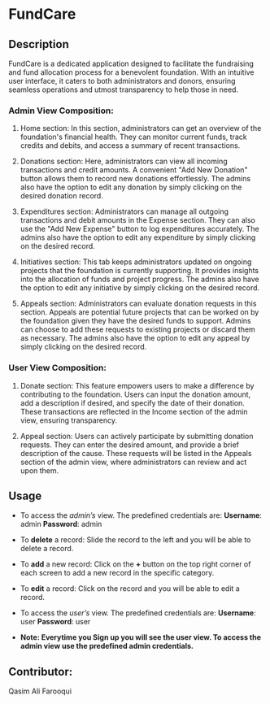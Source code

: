 # FundCare

## Description

FundCare is a dedicated application designed to facilitate the fundraising and fund allocation process for a benevolent foundation. With an intuitive user interface, it caters to both administrators and donors, ensuring seamless operations and utmost transparency to help those in need.

### Admin View Composition:

1. Home section: In this section, administrators can get an overview of the foundation's financial health. They can monitor current funds, track credits and debits, and access a summary of recent transactions.

2. Donations section: Here, administrators can view all incoming transactions and credit amounts. A convenient "Add New Donation" button allows them to record new donations effortlessly. The admins also have the option to edit any donation by simply clicking on the desired donation record.

3. Expenditures section: Administrators can manage all outgoing transactions and debit amounts in the Expense section. They can also use the "Add New Expense" button to log expenditures accurately. The admins also have the option to edit any expenditure by simply clicking on the desired record.

4. Initiatives section: This tab keeps administrators updated on ongoing projects that the foundation is currently supporting. It provides insights into the allocation of funds and project progress. The admins also have the option to edit any initiative by simply clicking on the desired record.

5. Appeals section: Administrators can evaluate donation requests in this section. Appeals are potential future projects that can be worked on by the foundation given they have the desired funds to support. Admins can choose to add these requests to existing projects or discard them as necessary. The admins also have the option to edit any appeal by simply clicking on the desired record.


### User View Composition:

1. Donate section: This feature empowers users to make a difference by contributing to the foundation. Users can input the donation amount, add a description if desired, and specify the date of their donation. These transactions are reflected in the Income section of the admin view, ensuring transparency.

2. Appeal section: Users can actively participate by submitting donation requests. They can enter the desired amount, and provide a brief description of the cause. These requests will be listed in the Appeals section of the admin view, where administrators can review and act upon them.

## Usage

- To access the *admin’s* view. The predefined credentials are: 
**Username**: admin
**Password**: admin

- To **delete** a record: Slide the record to the left and you will be able to delete a record. 
- To **add** a new record: Click on the **+** button on the top right corner of each screen to add a new record in the specific category.
- To **edit** a record: Click on the record and you will be able to edit a record.

- To access the *user’s* view. The predefined credentials are: 
**Username**: user
**Password**: user

- **Note: Everytime you Sign up you will see the user view. To access the admin view use the predefined admin credentials.**

## Contributor: 

Qasim Ali Farooqui




